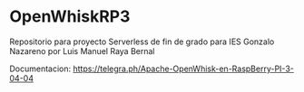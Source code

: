 # OpenWhiskRP3
Repositorio para proyecto Serverless de fin de grado para IES Gonzalo Nazareno por Luis Manuel Raya Bernal 

Documentacion:
https://telegra.ph/Apache-OpenWhisk-en-RaspBerry-PI-3-04-04
